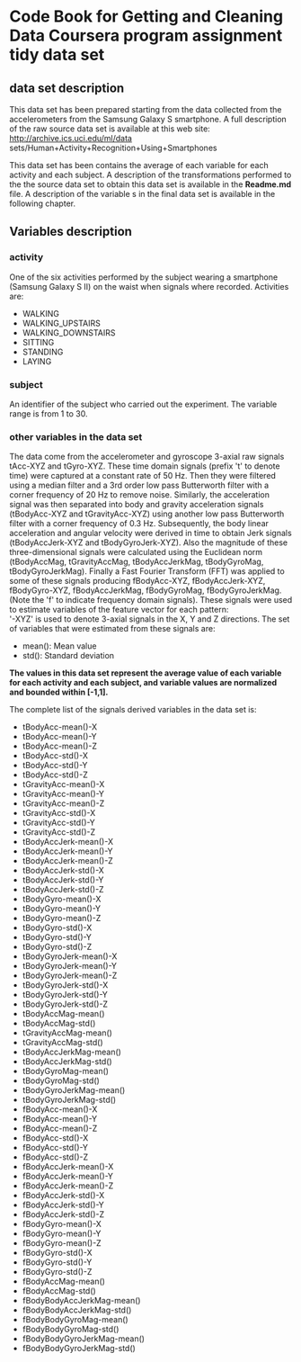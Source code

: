 # Code Book for Getting and Cleaning Data Coursera program assignment tidy data set

## data set description
This data set has been prepared starting from the data collected from the accelerometers from the Samsung Galaxy S smartphone. 
A full description of the raw source data set is available at this web site: 
http://archive.ics.uci.edu/ml/data sets/Human+Activity+Recognition+Using+Smartphones

This data set has been contains the average of each variable for each activity and each subject.
A description of the transformations performed to the the source data set to obtain this data set is available in the **Readme.md** file. 
A description of the variable s in the final data set is available in the following chapter.


## Variables description
### activity
One of the six activities performed by the subject wearing a smartphone (Samsung Galaxy S II) on the waist when signals where recorded.
Activities are:
* WALKING
* WALKING_UPSTAIRS
* WALKING_DOWNSTAIRS
* SITTING
* STANDING
* LAYING 

### subject
An identifier of the subject who carried out the experiment.
The variable range is from 1 to 30.


### other variables in the data set
The data come from the accelerometer and gyroscope 3-axial raw signals tAcc-XYZ and tGyro-XYZ. These time domain signals (prefix 't' to denote time) were captured at a constant rate of 50 Hz. Then they were filtered using a median filter and a 3rd order low pass Butterworth filter with a corner frequency of 20 Hz to remove noise. Similarly, the acceleration signal was then separated into body and gravity acceleration signals (tBodyAcc-XYZ and tGravityAcc-XYZ) using another low pass Butterworth filter with a corner frequency of 0.3 Hz. 
Subsequently, the body linear acceleration and angular velocity were derived in time to obtain Jerk signals (tBodyAccJerk-XYZ and tBodyGyroJerk-XYZ). Also the magnitude of these three-dimensional signals were calculated using the Euclidean norm (tBodyAccMag, tGravityAccMag, tBodyAccJerkMag, tBodyGyroMag, tBodyGyroJerkMag). 
Finally a Fast Fourier Transform (FFT) was applied to some of these signals producing fBodyAcc-XYZ, fBodyAccJerk-XYZ, fBodyGyro-XYZ, fBodyAccJerkMag, fBodyGyroMag, fBodyGyroJerkMag. (Note the 'f' to indicate frequency domain signals). 
These signals were used to estimate variables of the feature vector for each pattern:  
'-XYZ' is used to denote 3-axial signals in the X, Y and Z directions.
The set of variables that were estimated from these signals are: 
* mean(): Mean value
* std(): Standard deviation

**The values in this data set represent the average value of each variable for each activity and each subject, and variable values are normalized and bounded within [-1,1].**

The complete list of the signals derived variables in the data set is: 
* tBodyAcc-mean()-X
* tBodyAcc-mean()-Y
* tBodyAcc-mean()-Z
* tBodyAcc-std()-X
* tBodyAcc-std()-Y
* tBodyAcc-std()-Z
* tGravityAcc-mean()-X
* tGravityAcc-mean()-Y
* tGravityAcc-mean()-Z
* tGravityAcc-std()-X        
* tGravityAcc-std()-Y
* tGravityAcc-std()-Z
* tBodyAccJerk-mean()-X
* tBodyAccJerk-mean()-Y      
* tBodyAccJerk-mean()-Z
* tBodyAccJerk-std()-X
* tBodyAccJerk-std()-Y
* tBodyAccJerk-std()-Z       
* tBodyGyro-mean()-X
* tBodyGyro-mean()-Y
* tBodyGyro-mean()-Z
* tBodyGyro-std()-X
* tBodyGyro-std()-Y
* tBodyGyro-std()-Z
* tBodyGyroJerk-mean()-X
* tBodyGyroJerk-mean()-Y     
* tBodyGyroJerk-mean()-Z
* tBodyGyroJerk-std()-X
* tBodyGyroJerk-std()-Y
* tBodyGyroJerk-std()-Z      
* tBodyAccMag-mean()
* tBodyAccMag-std()
* tGravityAccMag-mean()
* tGravityAccMag-std()       
* tBodyAccJerkMag-mean()
* tBodyAccJerkMag-std()
* tBodyGyroMag-mean()
* tBodyGyroMag-std()         
* tBodyGyroJerkMag-mean()
* tBodyGyroJerkMag-std()
* fBodyAcc-mean()-X
* fBodyAcc-mean()-Y
* fBodyAcc-mean()-Z
* fBodyAcc-std()-X
* fBodyAcc-std()-Y
* fBodyAcc-std()-Z
* fBodyAccJerk-mean()-X
* fBodyAccJerk-mean()-Y
* fBodyAccJerk-mean()-Z
* fBodyAccJerk-std()-X       
* fBodyAccJerk-std()-Y
* fBodyAccJerk-std()-Z
* fBodyGyro-mean()-X
* fBodyGyro-mean()-Y         
* fBodyGyro-mean()-Z
* fBodyGyro-std()-X
* fBodyGyro-std()-Y
* fBodyGyro-std()-Z
* fBodyAccMag-mean()
* fBodyAccMag-std()
* fBodyBodyAccJerkMag-mean()
* fBodyBodyAccJerkMag-std()  
* fBodyBodyGyroMag-mean()
* fBodyBodyGyroMag-std()
* fBodyBodyGyroJerkMag-mean()
* fBodyBodyGyroJerkMag-std() 